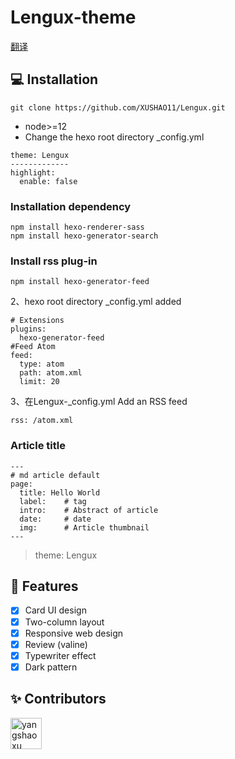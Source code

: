 # Lengux-theme
<a href="./README.md">翻译</a>
## 💻 Installation

```
git clone https://github.com/XUSHAO11/Lengux.git
```

- node>=12
- Change the hexo root directory _config.yml
```
theme: Lengux
-------------
highlight:
  enable: false
```

### Installation dependency

```
npm install hexo-renderer-sass
npm install hexo-generator-search
```

### Install rss plug-in
```
npm install hexo-generator-feed
```
2、hexo root directory _config.yml added
```
# Extensions
plugins:
  hexo-generator-feed
#Feed Atom
feed:
  type: atom
  path: atom.xml
  limit: 20
```
3、在Lengux-_config.yml
Add an RSS feed
```
rss: /atom.xml
```
### Article title

```
---
# md article default
page:
  title: Hello World
  label:    # tag
  intro:    # Abstract of article
  date:     # date
  img:      # Article thumbnail
---
```
> theme: Lengux

## 🎉 Features
- [x] Card UI design
- [x] Two-column layout
- [x] Responsive web design
- [x] Review (valine)
- [x] Typewriter effect
- [x] Dark pattern

## ✨ Contributors

 <a href="https://github.com/XUSHAO11"><img src="https://avatars.githubusercontent.com/u/52852249?v=4" alt="yangshaoxu" style="width: 50px;height:50px;"></a> 


